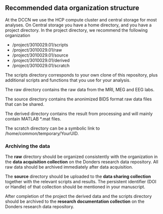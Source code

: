 ## Recommended data organization structure

At the DCCN we use the HCP compute cluster and central storage for most analyses. On Central storage you have a home directory, and you have a project directory. In the project directory, we recommend the following organization

  - /project/3010029.01/scripts
  - /project/3010029.01/raw
  - /project/3010029.01/source
  - /project/3010029.01/derived
  - /project/3010029.01/scratch

The scripts directory corresponds to your own clone of this repository, plus additional scripts and functions that you use for your analysis.

The raw directory contains the raw data from the MRI, MEG and EEG labs.

The source directory contains the anonimized BIDS format raw data files that can be shared.

The derived directory contains the result from processing and will mainly contain MATLAB *.mat files.

The scratch directory can be a symbolic link to /home/common/temporary/YourUID.

### Archiving the data

The **raw** directory should be organized consistently with the organization in the **data acquisition collection** on the Donders research data repository. All raw data should be archived immediately after data acquisition.

The **source** directory should be uploaded to the **data sharing collection** together with the relevant scripts and results. The persistent identifier (DOI or Handle) of that collection should be mentioned in your manuscript. 

After completion of the project the derived data and the scripts directory should be archived to the **research documentation collection** on the Donders research data repository.

